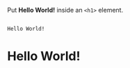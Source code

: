 Put **Hello World!** inside an `<h1>` element.

<codeblock language="html" type="exercise" testMode="fixedInput">
<code>
Hello World!
</code>

<solution>
<h1>Hello World!</h1>
</solution>
</codeblock>